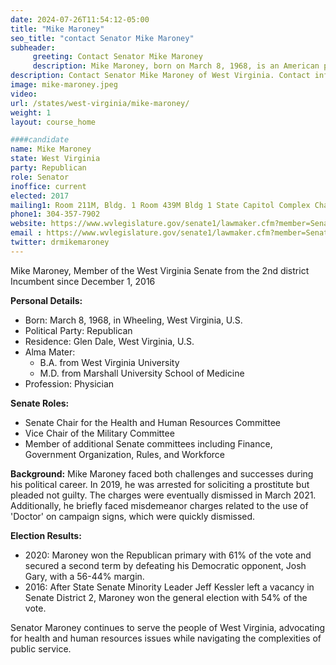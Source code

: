```yaml
---
date: 2024-07-26T11:54:12-05:00
title: "Mike Maroney"
seo_title: "contact Senator Mike Maroney"
subheader:
     greeting: Contact Senator Mike Maroney
     description: Mike Maroney, born on March 8, 1968, is an American politician affiliated with the Republican Party. He serves as a member of the West Virginia State Senate, representing District 2. He assumed office in 2016.
description: Contact Senator Mike Maroney of West Virginia. Contact information for Mike Maroney includes email address, phone number, and mailing address.
image: mike-maroney.jpeg
video:
url: /states/west-virginia/mike-maroney/
weight: 1
layout: course_home

####candidate
name: Mike Maroney
state: West Virginia
party: Republican
role: Senator
inoffice: current
elected: 2017
mailing1: Room 211M, Bldg. 1 Room 439M Bldg 1 State Capitol Complex Charleston, WV 25305
phone1: 304-357-7902
website: https://www.wvlegislature.gov/senate1/lawmaker.cfm?member=Senator%20Maroney/
email : https://www.wvlegislature.gov/senate1/lawmaker.cfm?member=Senator%20Maroney/
twitter: drmikemaroney
---
```

Mike Maroney, Member of the West Virginia Senate from the 2nd district
Incumbent since December 1, 2016

**Personal Details:**
- Born: March 8, 1968, in Wheeling, West Virginia, U.S.
- Political Party: Republican
- Residence: Glen Dale, West Virginia, U.S.
- Alma Mater:
  - B.A. from West Virginia University
  - M.D. from Marshall University School of Medicine
- Profession: Physician

**Senate Roles:**
- Senate Chair for the Health and Human Resources Committee
- Vice Chair of the Military Committee
- Member of additional Senate committees including Finance, Government Organization, Rules, and Workforce

**Background:**
Mike Maroney faced both challenges and successes during his political career. In 2019, he was arrested for soliciting a prostitute but pleaded not guilty. The charges were eventually dismissed in March 2021. Additionally, he briefly faced misdemeanor charges related to the use of 'Doctor' on campaign signs, which were quickly dismissed.

**Election Results:**
- 2020: Maroney won the Republican primary with 61% of the vote and secured a second term by defeating his Democratic opponent, Josh Gary, with a 56-44% margin.
- 2016: After State Senate Minority Leader Jeff Kessler left a vacancy in Senate District 2, Maroney won the general election with 54% of the vote.

Senator Maroney continues to serve the people of West Virginia, advocating for health and human resources issues while navigating the complexities of public service.
